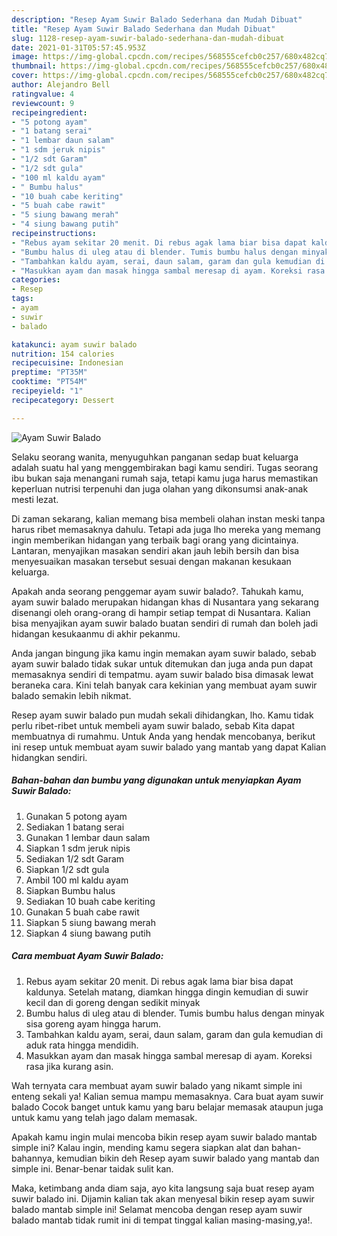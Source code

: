 ```yaml
---
description: "Resep Ayam Suwir Balado Sederhana dan Mudah Dibuat"
title: "Resep Ayam Suwir Balado Sederhana dan Mudah Dibuat"
slug: 1128-resep-ayam-suwir-balado-sederhana-dan-mudah-dibuat
date: 2021-01-31T05:57:45.953Z
image: https://img-global.cpcdn.com/recipes/568555cefcb0c257/680x482cq70/ayam-suwir-balado-foto-resep-utama.jpg
thumbnail: https://img-global.cpcdn.com/recipes/568555cefcb0c257/680x482cq70/ayam-suwir-balado-foto-resep-utama.jpg
cover: https://img-global.cpcdn.com/recipes/568555cefcb0c257/680x482cq70/ayam-suwir-balado-foto-resep-utama.jpg
author: Alejandro Bell
ratingvalue: 4
reviewcount: 9
recipeingredient:
- "5 potong ayam"
- "1 batang serai"
- "1 lembar daun salam"
- "1 sdm jeruk nipis"
- "1/2 sdt Garam"
- "1/2 sdt gula"
- "100 ml kaldu ayam"
- " Bumbu halus"
- "10 buah cabe keriting"
- "5 buah cabe rawit"
- "5 siung bawang merah"
- "4 siung bawang putih"
recipeinstructions:
- "Rebus ayam sekitar 20 menit. Di rebus agak lama biar bisa dapat kaldunya. Setelah matang, diamkan hingga dingin kemudian di suwir kecil dan di goreng dengan sedikit minyak"
- "Bumbu halus di uleg atau di blender. Tumis bumbu halus dengan minyak sisa goreng ayam hingga harum."
- "Tambahkan kaldu ayam, serai, daun salam, garam dan gula kemudian di aduk rata hingga mendidih."
- "Masukkan ayam dan masak hingga sambal meresap di ayam. Koreksi rasa jika kurang asin."
categories:
- Resep
tags:
- ayam
- suwir
- balado

katakunci: ayam suwir balado 
nutrition: 154 calories
recipecuisine: Indonesian
preptime: "PT35M"
cooktime: "PT54M"
recipeyield: "1"
recipecategory: Dessert

---
```



![Ayam Suwir Balado](https://img-global.cpcdn.com/recipes/568555cefcb0c257/680x482cq70/ayam-suwir-balado-foto-resep-utama.jpg)

Selaku seorang wanita, menyuguhkan panganan sedap buat keluarga adalah suatu hal yang menggembirakan bagi kamu sendiri. Tugas seorang ibu bukan saja menangani rumah saja, tetapi kamu juga harus memastikan keperluan nutrisi terpenuhi dan juga olahan yang dikonsumsi anak-anak mesti lezat.

Di zaman  sekarang, kalian memang bisa membeli olahan instan meski tanpa harus ribet memasaknya dahulu. Tetapi ada juga lho mereka yang memang ingin memberikan hidangan yang terbaik bagi orang yang dicintainya. Lantaran, menyajikan masakan sendiri akan jauh lebih bersih dan bisa menyesuaikan masakan tersebut sesuai dengan makanan kesukaan keluarga. 



Apakah anda seorang penggemar ayam suwir balado?. Tahukah kamu, ayam suwir balado merupakan hidangan khas di Nusantara yang sekarang disenangi oleh orang-orang di hampir setiap tempat di Nusantara. Kalian bisa menyajikan ayam suwir balado buatan sendiri di rumah dan boleh jadi hidangan kesukaanmu di akhir pekanmu.

Anda jangan bingung jika kamu ingin memakan ayam suwir balado, sebab ayam suwir balado tidak sukar untuk ditemukan dan juga anda pun dapat memasaknya sendiri di tempatmu. ayam suwir balado bisa dimasak lewat beraneka cara. Kini telah banyak cara kekinian yang membuat ayam suwir balado semakin lebih nikmat.

Resep ayam suwir balado pun mudah sekali dihidangkan, lho. Kamu tidak perlu ribet-ribet untuk membeli ayam suwir balado, sebab Kita dapat membuatnya di rumahmu. Untuk Anda yang hendak mencobanya, berikut ini resep untuk membuat ayam suwir balado yang mantab yang dapat Kalian hidangkan sendiri.

<!--inarticleads1-->

##### Bahan-bahan dan bumbu yang digunakan untuk menyiapkan Ayam Suwir Balado:

1. Gunakan 5 potong ayam
1. Sediakan 1 batang serai
1. Gunakan 1 lembar daun salam
1. Siapkan 1 sdm jeruk nipis
1. Sediakan 1/2 sdt Garam
1. Siapkan 1/2 sdt gula
1. Ambil 100 ml kaldu ayam
1. Siapkan  Bumbu halus
1. Sediakan 10 buah cabe keriting
1. Gunakan 5 buah cabe rawit
1. Siapkan 5 siung bawang merah
1. Siapkan 4 siung bawang putih




<!--inarticleads2-->

##### Cara membuat Ayam Suwir Balado:

1. Rebus ayam sekitar 20 menit. Di rebus agak lama biar bisa dapat kaldunya. Setelah matang, diamkan hingga dingin kemudian di suwir kecil dan di goreng dengan sedikit minyak
1. Bumbu halus di uleg atau di blender. Tumis bumbu halus dengan minyak sisa goreng ayam hingga harum.
1. Tambahkan kaldu ayam, serai, daun salam, garam dan gula kemudian di aduk rata hingga mendidih.
1. Masukkan ayam dan masak hingga sambal meresap di ayam. Koreksi rasa jika kurang asin.




Wah ternyata cara membuat ayam suwir balado yang nikamt simple ini enteng sekali ya! Kalian semua mampu memasaknya. Cara buat ayam suwir balado Cocok banget untuk kamu yang baru belajar memasak ataupun juga untuk kamu yang telah jago dalam memasak.

Apakah kamu ingin mulai mencoba bikin resep ayam suwir balado mantab simple ini? Kalau ingin, mending kamu segera siapkan alat dan bahan-bahannya, kemudian bikin deh Resep ayam suwir balado yang mantab dan simple ini. Benar-benar taidak sulit kan. 

Maka, ketimbang anda diam saja, ayo kita langsung saja buat resep ayam suwir balado ini. Dijamin kalian tak akan menyesal bikin resep ayam suwir balado mantab simple ini! Selamat mencoba dengan resep ayam suwir balado mantab tidak rumit ini di tempat tinggal kalian masing-masing,ya!.

